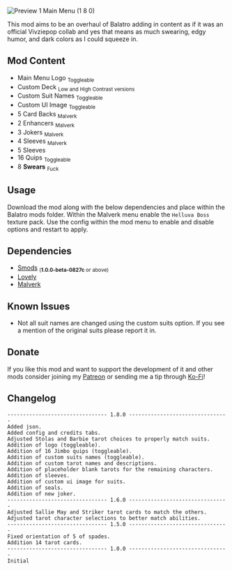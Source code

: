 ![Preview 1 Main Menu (1 8 0)](https://github.com/user-attachments/assets/764fd0cf-d1eb-48c6-be5d-28a3f315d96b)

This mod aims to be an overhaul of Balatro adding in content as if it was an official Vivziepop collab and yes that means as much swearing, edgy humor, and dark colors as I could squeeze in.

## Mod Content
* Main Menu Logo <sub>Toggleable</sub>
* Custom Deck <sub>Low and High Contrast versions</sub>
* Custom Suit Names <sub>Toggleable</sub>
* Custom UI Image <sub>Toggleable</sub>
* 5 Card Backs <sub>Malverk</sub>
* 2 Enhancers <sub>Malverk</sub>
* 3 Jokers <sub>Malverk</sub>
* 4 Sleeves <sub>Malverk</sub>
* 5 Sleeves
* 16 Quips <sub>Toggleable</sub>
* 8 **Swears** <sub>Fuck</sub>

## Usage
Download the mod along with the below dependencies and place within the Balatro mods folder. Within the Malverk menu enable the `Helluva Boss` texture pack. Use the config within the mod menu to enable and disable options and restart to apply.

## Dependencies
* [Smods](https://github.com/Steamodded/smods/releases) <sub>(**1.0.0-beta-0827c** or above)</sub>
* [Lovely](https://github.com/ethangreen-dev/lovely-injector/releases)
* [Malverk](https://github.com/Eremel/Malverk/releases)

## Known Issues
* Not all suit names are changed using the custom suits option. If you see a mention of the original suits please report it in.

## Donate
If you like this mod and want to support the development of it and other mods consider joining my [Patreon](https://www.patreon.com/c/VRArt1) or sending me a tip through [Ko-Fi](https://ko-fi.com/vrart1)!

## Changelog
```
-------------------------------- 1.8.0 --------------------------------
Added json.
Added config and credits tabs.
Adjusted Stolas and Barbie tarot choices to properly match suits.
Addition of logo (toggleable).
Addition of 16 Jimbo quips (toggleable).
Addition of custom suits names (toggleable).
Addition of custom tarot names and descriptions.
Addition of placeholder blank tarots for the remaining characters.
Addition of sleeves.
Addition of custom ui image for suits.
Addition of seals.
Addition of new joker.
-------------------------------- 1.6.0 --------------------------------
Adjusted Sallie May and Striker tarot cards to match the others.
Adjusted tarot character selections to better match abilities.
-------------------------------- 1.5.0 --------------------------------
Fixed orientation of 5 of spades.
Addition 14 tarot cards.
-------------------------------- 1.0.0 --------------------------------
Initial
```
